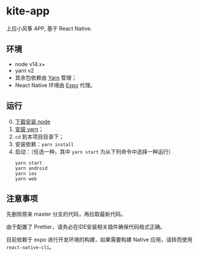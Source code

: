 # kite-app

上应小风筝 APP, 基于 React Native.

## 环境

- node v14.x+
- yarn v2
- 其余包依赖由 [Yarn](https://yarnpkg.com/) 管理；
- Neact Native 环境由 [Expo](https://expo.dev/) 代理。

## 运行

0. [下载安装 node](https://nodejs.org/zh-cn/download/)
1. [安装 yarn](https://yarnpkg.com/getting-started/install)；
2. `cd` 到本项目目录下；
3. 安装依赖：`yarn install`
4. 启动：（任选一种，其中 `yarn start` 为从下列命令中选择一种运行）
   ``` shell
   yarn start
   yarn android
   yarn ios
   yarn web
   ```

## 注意事项

先删除原来 master 分支的代码，再拉取最新代码。

由于配置了 Prettier，请务必在IDE安装相关插件确保代码格式正确。

目前依赖于 expo 进行开发环境的构建，如果需要构建 Native 应用，请转而使用`react-native-cli`。
